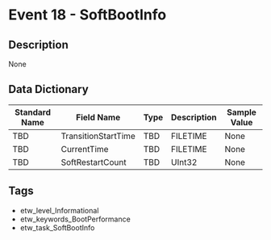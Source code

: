 # Event 18 - SoftBootInfo

## Description
None

## Data Dictionary
|Standard Name|Field Name|Type|Description|Sample Value|
|---|---|---|---|---|
|TBD|TransitionStartTime|TBD|FILETIME|None|None|
|TBD|CurrentTime|TBD|FILETIME|None|None|
|TBD|SoftRestartCount|TBD|UInt32|None|None|

## Tags
* etw_level_Informational
* etw_keywords_BootPerformance
* etw_task_SoftBootInfo
